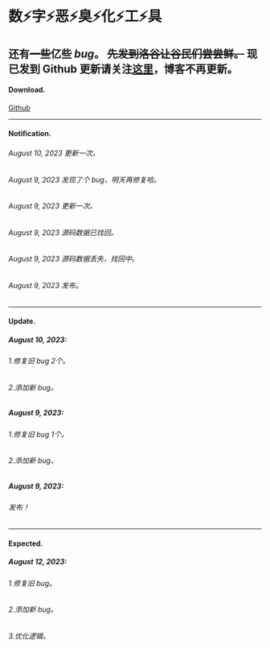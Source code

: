 # 数⚡字⚡恶⚡臭⚡化⚡工⚡具
还有~~一些~~亿些 $bug$。
~~先发到洛谷让谷民们尝尝鲜。~~ 现已发到 Github
更新请关注[这里](https://xuanchengmao.wordpress.com/)，博客不再更新。
---
#### Download.
[Github](https://github.com/oneTSR/Digital_odor_chemical_tool/releases/tag/tmp)

---
#### Notification.
###### August 10, 2023 更新一次。
###### August 9, 2023 发现了个 bug，明天再修复哈。
###### August 9, 2023 更新一次。
###### August 9, 2023 源码数据已找回。
###### August 9, 2023 源码数据丢失，找回中。
###### August 9, 2023 发布。

---
#### Update.
##### August 10, 2023:
###### 1.修复旧 bug 2个。
###### 2.添加新 bug。

##### August 9, 2023:
###### 1.修复旧 bug 1个。
###### 2.添加新 bug。

##### August 9, 2023:
###### 发布！

---
#### Expected.
##### August 12, 2023:
###### 1.修复旧 bug。
###### 2.添加新 bug。
###### 3.优化逻辑。
